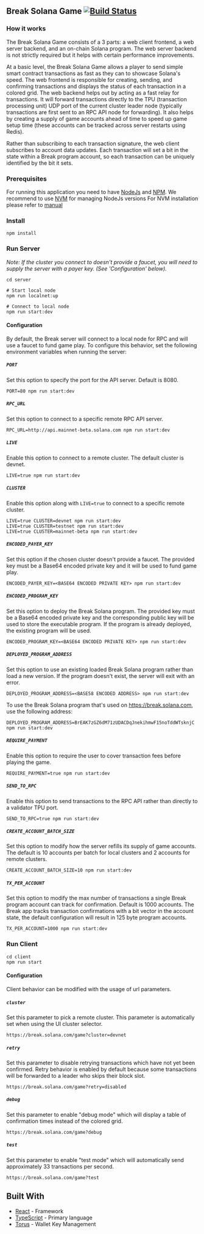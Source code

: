 ## Break Solana Game [![Build Status](https://travis-ci.org/solana-labs/break.svg?branch=master)](https://travis-ci.org/solana-labs/break)

### How it works

The Break Solana Game consists of a 3 parts: a web client frontend, a web server backend, and an on-chain Solana program. The web server backend
is not strictly required but it helps with certain performance improvements.

At a basic level, the Break Solana Game allows a player to send simple smart contract transactions as fast as they can to showcase Solana's speed.
The web frontend is responsible for creating, sending, and confirming transactions and displays the status of each transaction in a colored grid.
The web backend helps out by acting as a fast relay for transactions. It will forward transactions directly to the TPU (transaction processing unit)
UDP port of the current cluster leader node (typically transactions are first sent to an RPC API node for forwarding). It also helps by creating a
supply of game accounts ahead of time to speed up game setup time (these accounts can be tracked across server restarts using Redis).

Rather than subscribing to each transaction signature, the web client subscribes to account data updates. Each transaction will set a bit in the state
within a Break program account, so each transaction can be uniquely identified by the bit it sets.

### Prerequisites

For running this application you need to have [NodeJs](https://nodejs.org/en/) and [NPM](https://www.npmjs.com/).
We recommend to use [NVM](https://github.com/creationix/nvm) for managing NodeJs versions
For NVM installation please refer to [manual](https://github.com/creationix/nvm#install--update-script)

### Install

```
npm install
```

### Run Server

_Note: If the cluster you connect to doesn't provide a faucet, you will need to supply the server with a payer key. (See 'Configuration' below)._

```
cd server

# Start local node
npm run localnet:up

# Connect to local node
npm run start:dev
```

#### Configuration

By default, the Break server will connect to a local node for RPC and will use a faucet to fund game play. To configure this behavior, set the following environment variables when running the server:

##### `PORT`

Set this option to specify the port for the API server. Default is 8080.

```
PORT=80 npm run start:dev
```

##### `RPC_URL`

Set this option to connect to a specific remote RPC API server.

```
RPC_URL=http://api.mainnet-beta.solana.com npm run start:dev
```

##### `LIVE`

Enable this option to connect to a remote cluster. The default cluster is devnet.

```
LIVE=true npm run start:dev
```

##### `CLUSTER`

Enable this option along with `LIVE=true` to connect to a specific remote cluster.

```
LIVE=true CLUSTER=devnet npm run start:dev
LIVE=true CLUSTER=testnet npm run start:dev
LIVE=true CLUSTER=mainnet-beta npm run start:dev
```

##### `ENCODED_PAYER_KEY`

Set this option if the chosen cluster doesn't provide a faucet. The provided key must be a Base64 encoded private key and it will be used to fund game play.

```
ENCODED_PAYER_KEY=<BASE64 ENCODED PRIVATE KEY> npm run start:dev
```

##### `ENCODED_PROGRAM_KEY`

Set this option to deploy the Break Solana program. The provided key must be a Base64 encoded private key and the corresponding public key will be used to store the executable program. If the program is already deployed, the existing program will be used.

```
ENCODED_PROGRAM_KEY=<BASE64 ENCODED PRIVATE KEY> npm run start:dev
```

##### `DEPLOYED_PROGRAM_ADDRESS`

Set this option to use an existing loaded Break Solana program rather than load a new version.  If the program doesn't exist, the server will exit with an error.

```
DEPLOYED_PROGRAM_ADDRESS=<BASE58 ENCODED ADDRESS> npm run start:dev
```

To use the Break Solana program that's used on https://break.solana.com, use the following address:
```
DEPLOYED_PROGRAM_ADDRESS=BrEAK7zGZ6dM71zUDACDqJnekihmwF15noTddWTsknjC npm run start:dev
```

##### `REQUIRE_PAYMENT`

Enable this option to require the user to cover transaction fees before playing the game.

```
REQUIRE_PAYMENT=true npm run start:dev
```

##### `SEND_TO_RPC`

Enable this option to send transactions to the RPC API rather than directly to a validator TPU port.

```
SEND_TO_RPC=true npm run start:dev
```

##### `CREATE_ACCOUNT_BATCH_SIZE`

Set this option to modify how the server refills its supply of game accounts. The default is 10 accounts per batch for local clusters and 2 accounts for remote clusters.

```
CREATE_ACCOUNT_BATCH_SIZE=10 npm run start:dev
```

##### `TX_PER_ACCOUNT`

Set this option to modify the max number of transactions a single Break program account can track for confirmation. Default is 1000 accounts. The Break app tracks transaction confirmations with a bit vector in the account state, the default configuration will result in 125 byte program accounts.

```
TX_PER_ACCOUNT=1000 npm run start:dev
```

### Run Client

```
cd client
npm run start
```

#### Configuration

Client behavior can be modified with the usage of url parameters.

##### `cluster`

Set this parameter to pick a remote cluster. This parameter is automatically set when using the UI cluster selector.

```
https://break.solana.com/game?cluster=devnet
```

##### `retry`

Set this parameter to disable retrying transactions which have not yet been confirmed. Retry behavior is enabled by default because
some transactions will be forwarded to a leader who skips their block slot.

```
https://break.solana.com/game?retry=disabled
```

##### `debug`

Set this parameter to enable "debug mode" which will display a table of confirmation times instead of the colored grid.

```
https://break.solana.com/game?debug
```

##### `test`

Set this parameter to enable "test mode" which will automatically send approximately 33 transactions per second.

```
https://break.solana.com/game?test
```

## Built With

- [React](https://github.com/facebook/react/) - Framework
- [TypeScript](https://www.typescriptlang.org/) - Primary language
- [Torus](https://tor.us/) - Wallet Key Management
